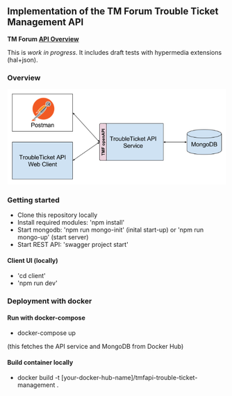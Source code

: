 ## Implementation of the TM Forum Trouble Ticket Management API

**TM Forum [API Overview](https://projects.tmforum.org/wiki/display/API/Open+API+Table)**

This is *work in progress*. It includes draft tests with hypermedia extensions (hal+json).

### Overview
![architecture](./docs/overview.png)

### Getting started

- Clone this repository locally
- Install required modules: 'npm install'
- Start mongodb: 'npm run mongo-init' (inital start-up) or 'npm run mongo-up' (start server)
- Start REST API: 'swagger project start'

#### Client UI (locally) ####
- 'cd client'
- 'npm run dev'

### Deployment with docker

#### Run with docker-compose

- docker-compose up

(this fetches the API service and MongoDB from Docker Hub)

#### Build container locally 

- docker build -t [your-docker-hub-name]/tmfapi-trouble-ticket-management .
